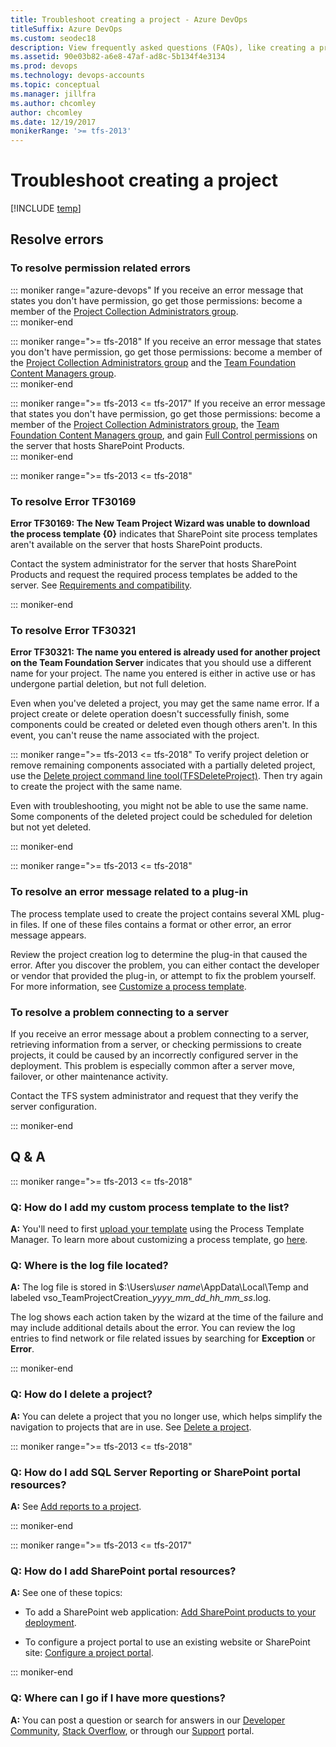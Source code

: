```yaml
---
title: Troubleshoot creating a project - Azure DevOps
titleSuffix: Azure DevOps
ms.custom: seodec18
description: View frequently asked questions (FAQs), like creating a project and how to resolve various errors.
ms.assetid: 90e03b82-a6e8-47af-ad8c-5b134f4e3134
ms.prod: devops
ms.technology: devops-accounts
ms.topic: conceptual
ms.manager: jillfra
ms.author: chcomley
author: chcomley
ms.date: 12/19/2017
monikerRange: '>= tfs-2013'
---
```

# Troubleshoot creating a project

[!INCLUDE [temp](../../_shared/version-vsts-tfs-all-versions.md)] 

## Resolve errors

### To resolve permission related errors

::: moniker range="azure-devops"
If you receive an error message that states you don't have permission, go get those permissions: become a member of the [Project Collection Administrators group](../security/set-project-collection-level-permissions.md).  
::: moniker-end

::: moniker range=">= tfs-2018"
If you receive an error message that states you don't have permission, go get those permissions: become a member of the [Project Collection Administrators group](../security/set-project-collection-level-permissions.md) and the [Team Foundation Content Managers group](../../report/admin/grant-permissions-to-reports.md).  
::: moniker-end

::: moniker range=">= tfs-2013 <= tfs-2017"
If you receive an error message that states you don't have permission, go get those permissions: become a member of the [Project Collection Administrators group](../security/set-project-collection-level-permissions.md), the [Team Foundation Content Managers group](../../report/admin/grant-permissions-to-reports.md), and gain [Full Control permissions](../security/set-sharepoint-permissions.md) on the server that hosts SharePoint Products.   
::: moniker-end

::: moniker range=">= tfs-2013 <= tfs-2018"
### To resolve Error TF30169

**Error TF30169: The New Team Project Wizard was unable to download the process template {0}**  indicates that SharePoint site process templates aren't available on the server that hosts SharePoint products.

Contact the system administrator for the server that hosts SharePoint Products and request the required process templates be added to the server. See [Requirements and compatibility](/azure/devops/server/requirements).

::: moniker-end

### To resolve Error TF30321 

**Error TF30321: The name you entered is already used for another project on the Team Foundation Server** indicates that you should use a different name for your project. The name you entered is either in active use or has undergone partial deletion, but not full deletion.  

Even when you've deleted a project, you may get the same name error. If a project create or delete operation doesn't successfully finish, some components could be created or deleted even though others aren't. In this event, you can't reuse the name associated with the project.

::: moniker range=">= tfs-2013 <= tfs-2018"
To verify project deletion or remove remaining components associated with a partially deleted project, use the [Delete project command line tool(TFSDeleteProject)](/azure/devops/server/command-line/tfsdeleteproject-cmd). Then try again to create the project with the same name.

Even with troubleshooting, you might not be able to use the same name. Some components of the deleted project could be scheduled for deletion but not yet deleted.

::: moniker-end

::: moniker range=">= tfs-2013 <= tfs-2018"
### To resolve an error message related to a plug-in 

The process template used to create the project contains several XML plug-in files. If one of these files contains a format or other error, an error message appears.

Review the project creation log to determine the plug-in that caused the error. After you discover the problem, you can either contact the developer or vendor that provided the plug-in, or attempt to fix the problem yourself. For more information, see [Customize a process template](../../reference/process-templates/customize-process.md).


### To resolve a problem connecting to a server

If you receive an error message about a problem connecting to a server, retrieving information from a server, or checking permissions to create projects, it could be caused by an incorrectly configured server in the deployment. This problem is especially common after a server move, failover, or other maintenance activity.

Contact the TFS system administrator and request that they verify the server configuration.

::: moniker-end

## Q & A  

::: moniker range=">= tfs-2013 <= tfs-2018"
### Q: How do I add my custom process template to the list?

**A:** You'll need to first [upload your template](../../boards/work-items/guidance/manage-process-templates.md) using the Process Template Manager. To learn more about customizing a process template, go [here](../../reference/process-templates/customize-process.md).

<a id="log-file">  </a>

### Q: Where is the log file located?

**A:** The log file is stored in $:\\Users\\*user name*\\AppData\\Local\\Temp and labeled vso\_TeamProjectCreation\_*yyyy\_mm\_dd\_hh\_mm\_ss*.log.

The log shows each action taken by the wizard at the time of the failure and may include additional details about the error. You can review the log entries to find network or file related issues by searching for **Exception** or **Error**.

::: moniker-end

### Q: How do I delete a project?

**A:** You can delete a project that you no longer use, which helps simplify the navigation to projects that are in use. See [Delete a project](delete-project.md).

::: moniker range=">= tfs-2013 <= tfs-2018"

### Q: How do I add SQL Server Reporting or SharePoint portal resources?

**A:** See [Add reports to a project](../../report/admin/add-reports-to-a-team-project.md).

::: moniker-end

::: moniker range=">= tfs-2013 <= tfs-2017"
### Q: How do I add SharePoint portal resources?

**A:** See one of these topics:

-   To add a SharePoint web application: [Add SharePoint products to your deployment](/azure/devops/server/admin/add-sharepoint-to-tfs).

-   To configure a project portal to use an existing website or SharePoint site: [Configure a project portal](../../report/sharepoint-dashboards/configure-or-add-a-project-portal.md).

::: moniker-end

### Q: Where can I go if I have more questions?

**A:** You can post a question or search for answers in our [Developer Community](https://developercommunity.visualstudio.com/spaces/21/index.html), [Stack Overflow](https://stackoverflow.com/questions/tagged/vs-team-services), or through our [Support](https://www.visualstudio.com/team-services/support/) portal.



